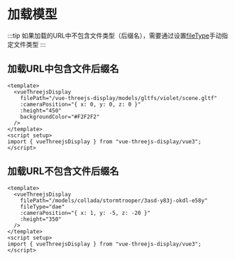 # 加载模型

:::tip
如果加载的URL中不包含文件类型（后缀名），需要通过设置[fileType](api.html#filetype)手动指定文件类型
:::
<LoadAModel/>

## 加载URL中包含文件后缀名

```vue
<template>
  <vueThreejsDisplay
    filePath="/vue-threejs-display/models/gltfs/violet/scene.gltf"
    :cameraPosition="{ x: 0, y: 0, z: 0 }"
    :height="450"
    backgroundColor="#F2F2F2"
  />
</template>
<script setup>
import { vueThreejsDisplay } from "vue-threejs-display/vue3";
</script>
```

## 加载URL不包含文件后缀名

```vue
<template>
  <vueThreejsDisplay
    filePath="/models/collada/stormtrooper/3asd-y83j-okdl-e58y"
    fileType="dae"
    :cameraPosition="{ x: 1, y: -5, z: -20 }"
    :height="350"
  />
</template>
<script setup>
import { vueThreejsDisplay } from "vue-threejs-display/vue3";
</script>
```
